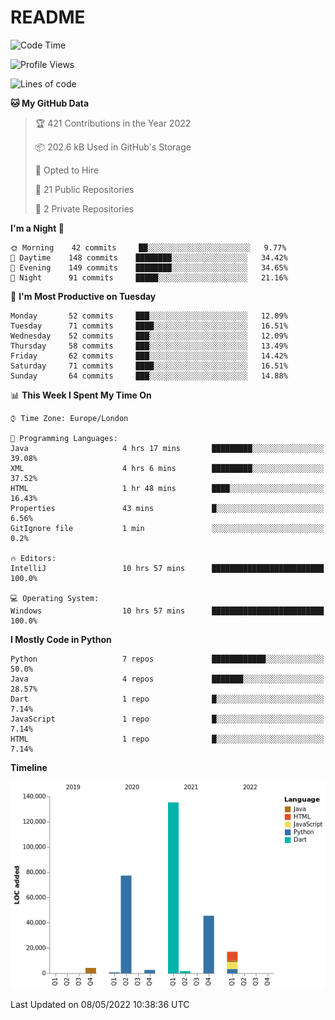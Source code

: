 # README

<!--START_SECTION:waka-->
![Code Time](http://img.shields.io/badge/Code%20Time-0-blue)

![Profile Views](http://img.shields.io/badge/Profile%20Views-0-blue)

![Lines of code](https://img.shields.io/badge/From%20Hello%20World%20I%27ve%20Written-284%20Thousand%20lines%20of%20code-blue)

**🐱 My GitHub Data** 

> 🏆 421 Contributions in the Year 2022
 > 
> 📦 202.6 kB Used in GitHub's Storage 
 > 
> 💼 Opted to Hire
 > 
> 📜 21 Public Repositories 
 > 
> 🔑 2 Private Repositories  
 > 
**I'm a Night 🦉** 

```text
🌞 Morning    42 commits     ██░░░░░░░░░░░░░░░░░░░░░░░   9.77% 
🌆 Daytime    148 commits    ████████░░░░░░░░░░░░░░░░░   34.42% 
🌃 Evening    149 commits    ████████░░░░░░░░░░░░░░░░░   34.65% 
🌙 Night      91 commits     █████░░░░░░░░░░░░░░░░░░░░   21.16%

```
📅 **I'm Most Productive on Tuesday** 

```text
Monday       52 commits     ███░░░░░░░░░░░░░░░░░░░░░░   12.09% 
Tuesday      71 commits     ████░░░░░░░░░░░░░░░░░░░░░   16.51% 
Wednesday    52 commits     ███░░░░░░░░░░░░░░░░░░░░░░   12.09% 
Thursday     58 commits     ███░░░░░░░░░░░░░░░░░░░░░░   13.49% 
Friday       62 commits     ███░░░░░░░░░░░░░░░░░░░░░░   14.42% 
Saturday     71 commits     ████░░░░░░░░░░░░░░░░░░░░░   16.51% 
Sunday       64 commits     ███░░░░░░░░░░░░░░░░░░░░░░   14.88%

```


📊 **This Week I Spent My Time On** 

```text
⌚︎ Time Zone: Europe/London

💬 Programming Languages: 
Java                     4 hrs 17 mins       █████████░░░░░░░░░░░░░░░░   39.08% 
XML                      4 hrs 6 mins        █████████░░░░░░░░░░░░░░░░   37.52% 
HTML                     1 hr 48 mins        ████░░░░░░░░░░░░░░░░░░░░░   16.43% 
Properties               43 mins             █░░░░░░░░░░░░░░░░░░░░░░░░   6.56% 
GitIgnore file           1 min               ░░░░░░░░░░░░░░░░░░░░░░░░░   0.2%

🔥 Editors: 
IntelliJ                 10 hrs 57 mins      █████████████████████████   100.0%

💻 Operating System: 
Windows                  10 hrs 57 mins      █████████████████████████   100.0%

```

**I Mostly Code in Python** 

```text
Python                   7 repos             ████████████░░░░░░░░░░░░░   50.0% 
Java                     4 repos             ███████░░░░░░░░░░░░░░░░░░   28.57% 
Dart                     1 repo              █░░░░░░░░░░░░░░░░░░░░░░░░   7.14% 
JavaScript               1 repo              █░░░░░░░░░░░░░░░░░░░░░░░░   7.14% 
HTML                     1 repo              █░░░░░░░░░░░░░░░░░░░░░░░░   7.14%

```


**Timeline**

![Chart not found](https://raw.githubusercontent.com/XeonHis/XeonHis/main/charts/bar_graph.png) 


 Last Updated on 08/05/2022 10:38:36 UTC
<!--END_SECTION:waka-->
